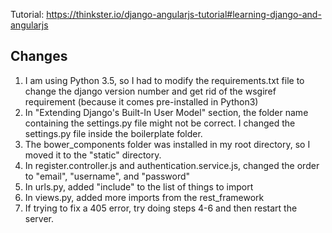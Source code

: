 Tutorial: https://thinkster.io/django-angularjs-tutorial#learning-django-and-angularjs

## Changes
1. I am using Python 3.5, so I had to modify the requirements.txt file to change the django version number and get rid of the wsgiref requirement (because it comes pre-installed in Python3)
2. In "Extending Django's Built-In User Model" section, the folder name containing the settings.py file might not be correct. I changed the settings.py file inside the boilerplate folder.
3. The bower_components folder was installed in my root directory, so I moved it to the "static" directory.
4. In register.controller.js and authentication.service.js, changed the order to "email", "username", and "password"
5. In urls.py, added "include" to the list of things to import
6. In views.py, added more imports from the rest_framework
7. If trying to fix a 405 error, try doing steps 4-6 and then restart the server.